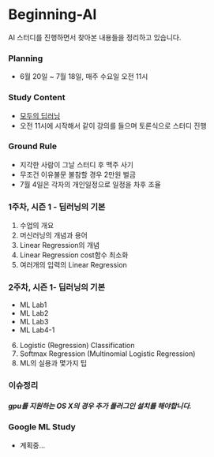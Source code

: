 # Beginning-AI
AI 스터디를 진행하면서 찾아본 내용들을 정리하고 있습니다.


### Planning
- 6월 20일 ~ 7월 18일, 매주 수요일 오전 11시

### Study Content 
- [모두의 딥러닝](https://hunkim.github.io/ml/)
- 오전 11시에 시작해서 같이 강의를 들으며 토론식으로 스터디 진행

### Ground Rule
- 지각한 사람이 그날 스터디 후 맥주 사기
- 무조건 이유불문 불참할 경우 2만원 벌금 
- 7월 4일은 각자의 개인일정으로 일정을 차후 조율

### 1주차, 시즌 1 - 딥러닝의 기본
1. 수업의 개요
2. 머신러닝의 개념과 용어
3. Linear Regression의 개념
4. Linear Regression cost함수 최소화 
5. 여러개의 입력의 Linear Regression

### 2주차, 시즌 1- 딥러닝의 기본
- ML Lab1
- ML Lab2
- ML Lab3
- ML Lab4-1
6. Logistic (Regression) Classification
7. Softmax Regression (Multinomial Logistic Regression)
8. ML의 실용과 몇가지 팁

### 이슈정리 

##### gpu를 지원하는 OS X의 경우 추가 플러그인 설치를 해야합니다. 

### Google ML Study
- 계획중...
